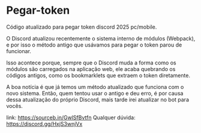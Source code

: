 # Pegar-token
Código atualizado para pegar token discord 2025 pc/mobile.


O Discord atualizou recentemente o sistema interno de módulos (Webpack), e por isso o método antigo que usávamos para pegar o token parou de funcionar.

Isso acontece porque, sempre que o Discord muda a forma como os módulos são carregados na aplicação web, ele acaba quebrando os códigos antigos, como os bookmarklets que extraem o token diretamente.

A boa notícia é que já temos um método atualizado que funciona com o novo sistema. Então, quem tentou usar o antigo e deu erro, é por causa dessa atualização do próprio Discord, mais tarde irei atualizar no bot para vocês.


link: https://sourceb.in/GwlSfBvtfn
Qualquer dúvida: https://discord.gg/HxjS3wnjVx
